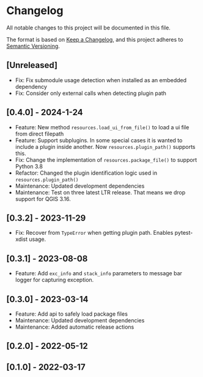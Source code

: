 # Changelog

All notable changes to this project will be documented in this file.

The format is based on [Keep a Changelog](https://keepachangelog.com/en/1.0.0/),
and this project adheres to [Semantic Versioning](https://semver.org/spec/v2.0.0.html).

## [Unreleased]

- Fix: Fix submodule usage detection when installed as an embedded dependency
- Fix: Consider only external calls when detecting plugin path

## [0.4.0] - 2024-1-24

- Feature: New method `resources.load_ui_from_file()` to load a ui file from direct filepath
- Feature: Support subplugins. In some special cases it is wanted to include a plugin inside another. Now `resources.plugin_path()` supports this.
- Fix: Change the implementation of `resources.package_file()` to support Python 3.8
- Refactor: Changed the plugin identification logic used in `resources.plugin_path()`
- Maintenance: Updated development dependencies
- Maintenance: Test on three latest LTR release. That means we drop support for QGIS 3.16.

## [0.3.2] - 2023-11-29

- Fix: Recover from `TypeError` when getting plugin path. Enables pytest-xdist usage.

## [0.3.1] - 2023-08-08

- Feature: Add `exc_info` and `stack_info` parameters to message bar logger for capturing exception.

## [0.3.0] - 2023-03-14

- Feature: Add api to safely load package files
- Maintenance: Updated development dependencies
- Maintenance: Added automatic release actions

## [0.2.0] - 2022-05-12

## [0.1.0] - 2022-03-17
